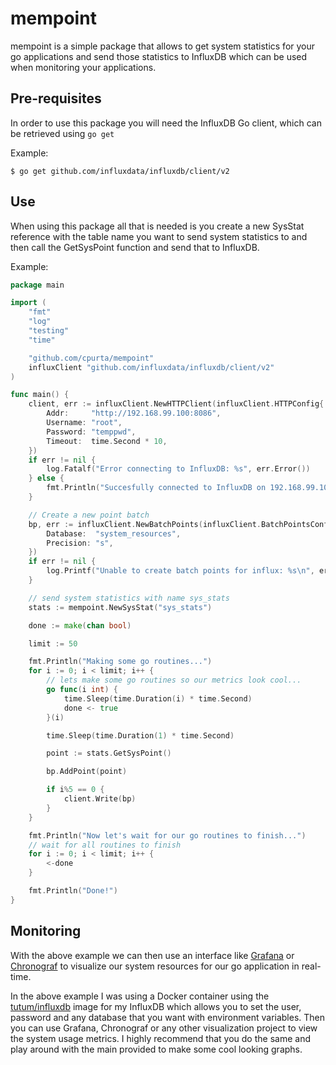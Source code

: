 # mempoint

mempoint is a simple package that allows to get system statistics for your go applications and
send those statistics to InfluxDB which can be used when monitoring your applications.

## Pre-requisites

In order to use this package you will need the InfluxDB Go client, which can be retrieved using
`go get`

Example:
```
$ go get github.com/influxdata/influxdb/client/v2
```

## Use

When using this package all that is needed is you create a new SysStat reference with the table name
you want to send system statistics to and then call the GetSysPoint function and send that to InfluxDB.

Example:

```go
package main

import (
    "fmt"
	"log"
	"testing"
	"time"

    "github.com/cpurta/mempoint"
    influxClient "github.com/influxdata/influxdb/client/v2"
)

func main() {
    client, err := influxClient.NewHTTPClient(influxClient.HTTPConfig{
		Addr:     "http://192.168.99.100:8086",
		Username: "root",
		Password: "temppwd",
		Timeout:  time.Second * 10,
	})
	if err != nil {
		log.Fatalf("Error connecting to InfluxDB: %s", err.Error())
	} else {
		fmt.Println("Succesfully connected to InfluxDB on 192.168.99.100")
	}

	// Create a new point batch
	bp, err := influxClient.NewBatchPoints(influxClient.BatchPointsConfig{
		Database:  "system_resources",
		Precision: "s",
	})
	if err != nil {
		log.Printf("Unable to create batch points for influx: %s\n", err.Error())
	}

	// send system statistics with name sys_stats
	stats := mempoint.NewSysStat("sys_stats")

	done := make(chan bool)

	limit := 50

	fmt.Println("Making some go routines...")
	for i := 0; i < limit; i++ {
		// lets make some go routines so our metrics look cool...
		go func(i int) {
			time.Sleep(time.Duration(i) * time.Second)
			done <- true
		}(i)

		time.Sleep(time.Duration(1) * time.Second)

		point := stats.GetSysPoint()

		bp.AddPoint(point)

		if i%5 == 0 {
			client.Write(bp)
		}
	}

	fmt.Println("Now let's wait for our go routines to finish...")
	// wait for all routines to finish
	for i := 0; i < limit; i++ {
		<-done
	}

	fmt.Println("Done!")
}
```

## Monitoring

With the above example we can then use an interface like [Grafana](http://http://grafana.org/) or [Chronograf](https://influxdata.com/time-series-platform/chronograf/)
to visualize our system resources for our go application in real-time.

In the above example I was using a Docker container using the [tutum/influxdb](https://hub.docker.com/r/tutum/influxdb/) image for my InfluxDB which allows
you to set the user, password and any database that you want with environment variables. Then you can use Grafana, Chronograf or any other visualization project
to view the system usage metrics. I highly recommend that you do the same and play around with the main provided to make some cool looking graphs.
